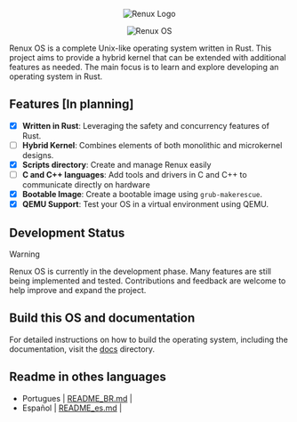 
<p align="center">
  <img src="https://github.com/user-attachments/assets/99a8117c-bd7e-4633-b6bb-3f6ce2c29bcb" alt="Renux Logo">
</p>
<p align="center">
 <img src="https://github.com/user-attachments/assets/00c385c8-7796-4a60-80b9-b40b496358fc" alt="Renux OS">
</p>

Renux OS is a complete Unix-like operating system written in Rust. This project aims to provide a hybrid kernel that can be extended with additional features as needed. The main focus is to learn and explore developing an operating system in Rust.

## Features [In planning]

- [X] **Written in Rust**: Leveraging the safety and concurrency features of Rust.
- [ ] **Hybrid Kernel**: Combines elements of both monolithic and microkernel designs.
- [X] **Scripts directory**: Create and manage Renux easily
- [ ] **C and C++ languages**: Add tools and drivers in C and C++ to communicate directly on hardware
- [X] **Bootable Image**: Create a bootable image using `grub-makerescue`.
- [X] **QEMU Support**: Test your OS in a virtual environment using QEMU.

## Development Status
> [!WARNING]
> Renux OS is currently in the development phase. Many features are still being implemented and tested. Contributions and feedback are welcome to help improve and expand the project.


## Build this OS and documentation
For detailed instructions on how to build the operating system, including the documentation, visit the [docs](./docs/docs.md) directory.

## Readme in othes languages
- Portugues | [README_BR.md](./docs/translations/README_BR.md) |
- Español | [README_es.md](./docs/translations/README_ES.md) |
